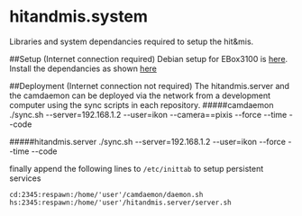 # hitandmis.system
Libraries and system dependancies required to setup the hit&amp;mis.

##Setup (Internet connection required)
Debian setup for EBox3100 is [here](../master/linux_setup.md). Install the dependancies as shown [here](../master/install_dependencies.md)

##Deployment (Internet connection not required)
The hitandmis.server and the camdaemon can be deployed via the network from a development computer using the sync scripts in each repository.
#####camdaemon
	./sync.sh --server=192.168.1.2 --user=ikon --camera==pixis --force --time --code

#####hitandmis.server
	./sync.sh --server=192.168.1.2 --user=ikon --force --time --code

finally append the following lines to `/etc/inittab` to setup persistent services

	cd:2345:respawn:/home/'user'/camdaemon/daemon.sh
	hs:2345:respawn:/home/'user'/hitandmis.server/server.sh
